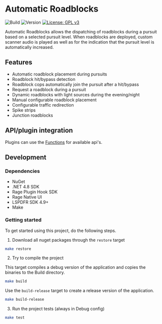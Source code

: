 # Automatic Roadblocks

![Build](https://github.com/yoep/AutomaticRoadblock/workflows/Build/badge.svg)
![Version](https://img.shields.io/github/v/tag/yoep/AutomaticRoadblock?label=version)
[![License: GPL v3](https://img.shields.io/badge/License-GPLv3-blue.svg)](https://www.gnu.org/licenses/gpl-3.0)

Automatic Roadblocks allows the dispatching of roadblocks during a pursuit based on a selected pursuit level.
When roadblocks are deployed, custom scanner audio is played as well as for the indication that the pursuit level is automatically increased.

## Features

- Automatic roadblock placement during pursuits
- Roadblock hit/bypass detection
- Roadblock cops automatically join the pursuit after a hit/bypass
- Request a roadblock during a pursuit
- Dynamic roadblocks with light sources during the evening/night
- Manual configurable roadblock placement
- Configurable traffic redirection
- Spike strips
- Junction roadblocks

## API/plugin integration

Plugins can use the [Functions](AutomaticRoadblock/Api/Functions.cs) for available api's.

## Development

### Dependencies

- NuGet
- .NET 4.8 SDK
- Rage Plugin Hook SDK
- Rage Native UI
- LSPDFR SDK 4.9+
- Make

### Getting started

To get started using this project, do the following steps.

1. Download all nuget packages through the `restore` target

```bash
make restore
```

2. Try to compile the project 

This target compiles a debug version of the application and copies the binaries to the Build directory.

```bash
make build
```

Use the `build-release` target to create a release version of the application.

```bash
make build-release
```

3. Run the project tests (always in Debug config)

```bash
make test
```